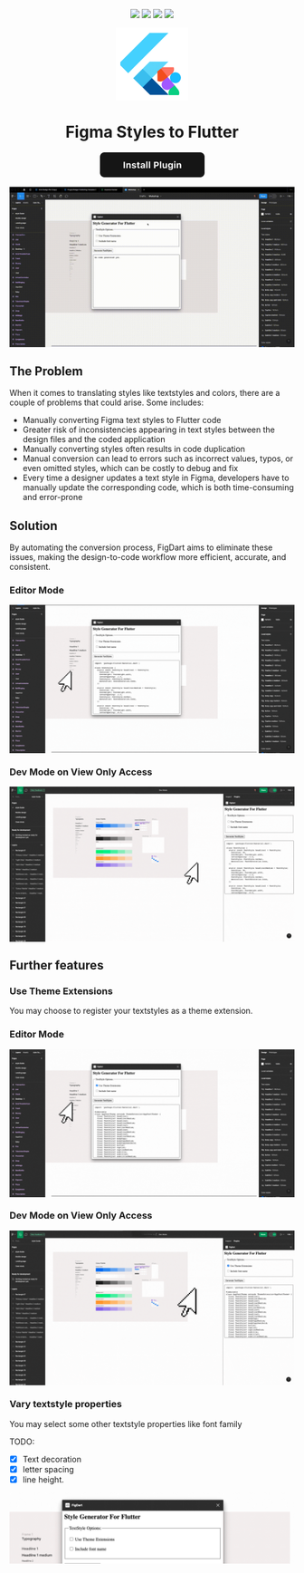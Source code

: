 <p align="center">
  <a href="https://www.figma.com/community-free-resource-license/"><img src="https://img.shields.io/badge/figma-community_license-brightgreen?style=flat-square&logo=figma"></a>
  <a href="https://github.com/mastersam07/figdart/graphs/commit-activity"><img src="https://img.shields.io/badge/Maintained%3F-Yes-success.svg?style=flat-square"></a>
  <a href="https://github.com/mastersam07/figdart/pulls"><img src="https://img.shields.io/badge/PRs-Welcome-brightgreen.svg?style=flat-square"></a>
  <a href="https://twitter.com/intent/tweet?text=Figdart%20is%20awesome.%20I%20use%20it%20to%20generate%20flutter%20styling%20properties%20from%20figma.%20https://github.com/kazuyaseki/figma-to-react/"><img src="https://img.shields.io/badge/Twitter-Tweet-success?style=flat-square&logo=x"></a>
</p>



<p align="center"><img src="./publish/icon.png" align="center" alt="FigDart logo" width="128" height="128"></p>
  
<h1 align="center">Figma Styles to Flutter</h1>

<div align="center">
<a href="https://www.figma.com/community/plugin/1282135889870206898/FigDart" align="center"><img src="publish/install_button.png" align="center" alt="Install Plugin"></a>
</div>

<br />

<img src="publish/demo.gif" align="center" alt="Figdart demo" />


## The Problem

When it comes to translating styles like textstyles and colors, there are a couple of problems that could arise. Some includes:

- Manually converting Figma text styles to Flutter code
- Greater risk of inconsistencies appearing in text styles between the design files and the coded application
- Manually converting styles often results in code duplication
- Manual conversion can lead to errors such as incorrect values, typos, or even omitted styles, which can be costly to debug and fix
- Every time a designer updates a text style in Figma, developers have to manually update the corresponding code, which is both time-consuming and error-prone

## Solution

By automating the conversion process, FigDart aims to eliminate these issues, making the design-to-code workflow more efficient, accurate, and consistent.

### Editor Mode
<img src="publish/editor_mode.gif" align="center" alt="How the plugin works in editor mode" />


### Dev Mode on View Only Access
<img src="publish/dev_mode.gif" align="center" alt="How the plugin works in dev mode" />

## Further features

### Use Theme Extensions

You may choose to register your textstyles as a theme extension.

### Editor Mode
<img src="publish/theme_extension_editor_mode.gif" align="center" alt="theme extension editor mode" />

### Dev Mode on View Only Access
<img src="publish/theme_extension_dev_mode.gif" align="center" alt="theme extension dev mode" />

### Vary textstyle properties

You may select some other textstyle properties like font family

TODO:
- [x] Text decoration
- [x] letter spacing
- [x] line height.

<img src="publish/options.png" align="center" alt="textstyle options" />
